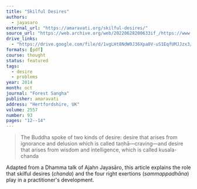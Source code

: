 ```yaml
---
title: "Skilful Desires"
authors:
  - jayasaro
external_url: "https://amaravati.org/skilful-desires/"
source_url: "https://web.archive.org/web/20220628200633if_/https://www.fsnewsletter.org/pdf/FSN_93_2014.pdf"
drive_links:
  - "https://drive.google.com/file/d/1vgLHt8NdW0J36Xpa0V-uS1EqfUMJJzx3/view?usp=sharing"
formats: [pdf]
course: thought
status: featured
tags:
  - desire
  - problems
year: 2014
month: oct
journal: "Forest Sangha"
publisher: amaravati 
address: "Hertfordshire, UK"
volume: 2557
number: 93
pages: "12--14"
---
```


> The Buddha spoke of two kinds of desire: desire that arises from ignorance and delusion which is called taṇhā—craving—and desire that arises from wisdom and intelligence, which is called kusala-chanda

Adapted from a Dhamma talk of Ajahn Jayasāro, this article explains the role that skilful desires (*chanda*) and the four right exertions (*sammappadhāna*) play in a practitioner's development.
